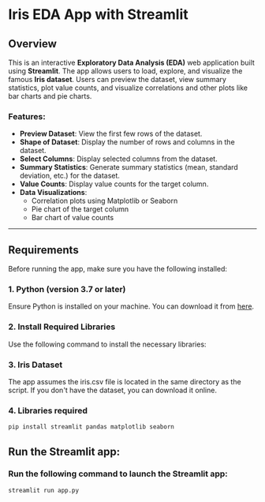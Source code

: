 # Iris EDA App with Streamlit

## Overview

This is an interactive **Exploratory Data Analysis (EDA)** web application built using **Streamlit**. The app allows users to load, explore, and visualize the famous **Iris dataset**. Users can preview the dataset, view summary statistics, plot value counts, and visualize correlations and other plots like bar charts and pie charts.

### Features:
- **Preview Dataset**: View the first few rows of the dataset.
- **Shape of Dataset**: Display the number of rows and columns in the dataset.
- **Select Columns**: Display selected columns from the dataset.
- **Summary Statistics**: Generate summary statistics (mean, standard deviation, etc.) for the dataset.
- **Value Counts**: Display value counts for the target column.
- **Data Visualizations**:
  - Correlation plots using Matplotlib or Seaborn
  - Pie chart of the target column
  - Bar chart of value counts

---

## Requirements

Before running the app, make sure you have the following installed:

### 1. Python (version 3.7 or later)
Ensure Python is installed on your machine. You can download it from [here](https://www.python.org/downloads/).

### 2. Install Required Libraries
Use the following command to install the necessary libraries:

### 3. Iris Dataset
The app assumes the iris.csv file is located in the same directory as the script. If you don't have the dataset, you can download it online.

### 4. Libraries required
```bash
pip install streamlit pandas matplotlib seaborn
```
## Run the Streamlit app:
### Run the following command to launch the Streamlit app:
```
streamlit run app.py
```